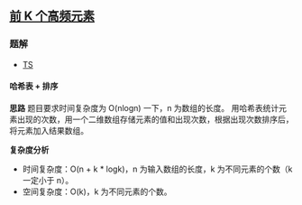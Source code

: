 ## [前 K 个高频元素](https://leetcode.cn/problems/top-k-frequent-elements/)
### 题解
+ [TS](../../ts/384/347.ts)

#### 哈希表 + 排序
**思路**
题目要求时间复杂度为 O(nlogn) 一下，n 为数组的长度。
用哈希表统计元素出现的次数，用一个二维数组存储元素的值和出现次数，根据出现次数排序后，将元素加入结果数组。

**复杂度分析**
+ 时间复杂度：O(n + k * logk)，n 为输入数组的长度，k 为不同元素的个数（k 一定小于 n）。
+ 空间复杂度：O(k)，k 为不同元素的个数。
